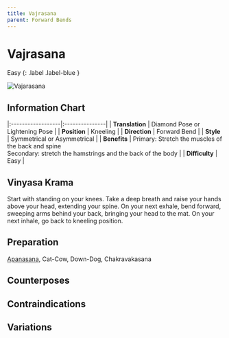 ```yaml
---
title: Vajrasana
parent: Forward Bends
---
```


# Vajrasana
Easy
{: .label .label-blue }

![Vajarasana](/yoga/assets/images/fb/vajarasana.png)
## Information Chart

|:------------------|:---------------|
| **Translation**  | Diamond Pose or Lightening Pose |
| **Position**     | Kneeling |
| **Direction**    | Forward Bend |
| **Style**        | Symmetrical or Asymmetrical |
| **Benefits**     | Primary: Stretch the muscles of the back and spine <br> Secondary: stretch the hamstrings and the back of the body   |
| **Difficulty**  | Easy                                       | 

## Vinyasa Krama 
Start with standing on your knees. Take a deep breath and raise your hands above your head, extending your spine. On your next exhale, bend forward, sweeping arms behind your back, bringing your head to the mat. On your next inhale, go back to kneeling position. 

## Preparation 
[Apanasana](https://rutumulkar.com/yoga/docs/asanas/forward-bends/apanasana/), Cat-Cow, Down-Dog, Chakravakasana

## Counterposes

## Contraindications

## Variations